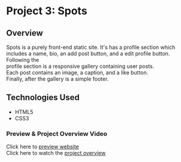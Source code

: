 # Project 3: Spots

## Overview

Spots is a purely front-end static site. It's has a profile section which  
includes a name, bio, an add post button, and a edit profile button. Following
the  
profile section is a responsive gallery containing user posts.  
Each post contains an image, a caption, and a like button.  
Finally, after the gallery is a simple footer.

## Technologies Used

- HTML5
- CSS3

### Preview & Project Overview Video

Click here to [preview website]()  
Click here to watch the [project overview]()

